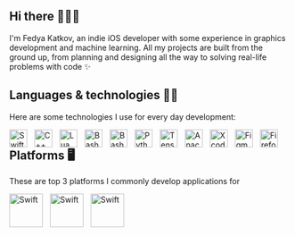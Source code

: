 ## Hi there 🏄🏻‍♂️

I'm Fedya Katkov, an indie iOS developer with some experience in graphics development and machine learning. All my projects are built from the ground up, from planning and designing all the way to solving real-life problems with code ✨

## Languages & technologies 🧑‍💻

Here are some technologies I use for every day development:

<img align="left" alt="Swift" width="32" height="32" style="padding-right: 10px;" src="https://cdn.simpleicons.org/swift/f05138" />
<img align="left" alt="C++" width="32" height="32" style="padding-right: 10px;" src="https://cdn.simpleicons.org/cplusplus/00599c" />
<img align="left" alt="Lua" width="32" height="32" style="padding-right: 10px;" src="https://cdn.simpleicons.org/lua/2c2d72" />
<img align="left" alt="Bash" width="32" height="32" style="padding-right: 10px;" src="https://cdn.simpleicons.org/gnubash/4eaa25" />
<img align="left" alt="Bash" width="32" height="32" style="padding-right: 10px;" src="https://cdn.simpleicons.org/codewars/b1361e" />
<img align="left" alt="Python Pandas" style="padding-right: 10px;" width="32" height="32" src="https://cdn.simpleicons.org/pandas/150458" />
<img align="left" alt="TensorFlow" style="padding-right: 10px;" width="32" height="32" src="https://cdn.simpleicons.org/tensorflow/ff6f00" />
<img align="left" alt="Anaconda" style="padding-right: 10px;" width="32" height="32" src="https://cdn.simpleicons.org/anaconda/44a833" />
<img align="left" alt="Xcode" style="padding-right: 10px;" width="32" height="32" src="https://cdn.simpleicons.org/xcode/147efb" />
<img align="left" alt="Figma" style="padding-right: 10px;" width="32" height="32" src="https://cdn.simpleicons.org/figma/7952b3" />
<img align="left" alt="Firefox" style="padding-right: 10px;" width="32" height="32" src="https://cdn.simpleicons.org/firefoxbrowser/ff7139" />

## Platforms 🖥️

These are top 3 platforms I commonly develop applications for

<img align="left" alt="Swift" width="60" height="60" style="padding-right: 10px;" src="https://cdn.simpleicons.org/ios/fff" />
<img align="left" alt="Swift" width="60" height="60" style="padding-right: 10px;" src="https://cdn.simpleicons.org/macos/fff" />
<img align="left" alt="Swift" width="60" height="60" style="padding-right: 10px;" src="https://cdn.simpleicons.org/appletv/fff" />
